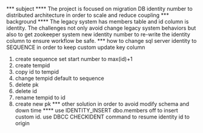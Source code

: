 *** subject
**** The project is focused on migration DB identity number to distributed architecture in order to scale and reduce coupling
*** background
**** The legacy system has members table and id column is identity. The challenges not only avoid change legacy system behaviors but also to get zookeeper system new identity number to re-write the identity column to ensure workflow be safe.
*** how to change sql server identity to SEQUENCE in order to keep custom update key column
1. create sequence set start number to max(id)+1
2. create tempid 
3. copy id to tempid  
4. change tempid default to sequence 
5. delete pk
6. delete id
7. rename tempid to id
8. create new pk
*** other solution in order to avoid modify schema and down time
**** use IDENTITY_INSERT dbo.members off to insert custom id. use DBCC CHECKIDENT command to resume identity id to origin

